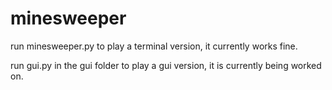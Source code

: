 # minesweeper
run minesweeper.py to play a terminal version, it currently works fine.

run gui.py in the gui folder to play a gui version, it is currently being worked on.